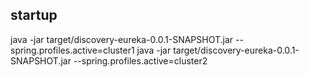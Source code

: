 ## startup 
java -jar target/discovery-eureka-0.0.1-SNAPSHOT.jar --spring.profiles.active=cluster1
java -jar target/discovery-eureka-0.0.1-SNAPSHOT.jar --spring.profiles.active=cluster2
